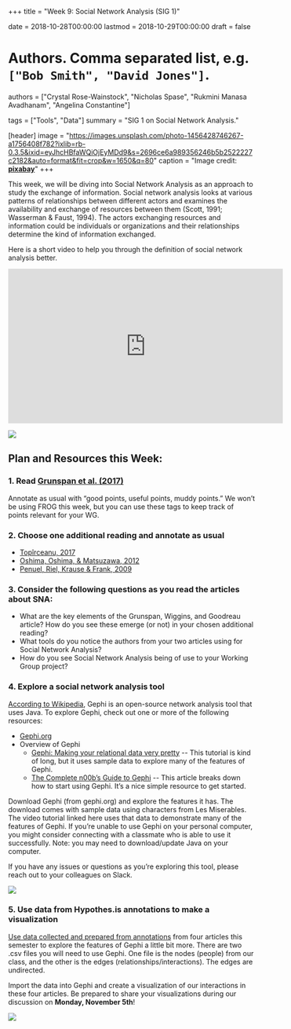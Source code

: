 +++
title = "Week 9: Social Network Analysis (SIG 1)"

date = 2018-10-28T00:00:00
lastmod = 2018-10-29T00:00:00
draft = false

# Authors. Comma separated list, e.g. `["Bob Smith", "David Jones"]`.
authors = ["Crystal Rose-Wainstock", "Nicholas Spase", "Rukmini Manasa Avadhanam", "Angelina Constantine"]

tags = ["Tools", "Data"]
summary = "SIG 1 on Social Network Analysis."

[header]
image = "https://images.unsplash.com/photo-1456428746267-a1756408f782?ixlib=rb-0.3.5&ixid=eyJhcHBfaWQiOjEyMDd9&s=2696ce6a989356246b5b2522227c2182&auto=format&fit=crop&w=1650&q=80"
caption = "Image credit: [**pixabay**](https://www.pexels.com/photo/person-flattening-dough-with-rolling-pin-1251179/)"
+++

This week, we will be diving into Social Network Analysis as an approach to study the exchange of information. Social network analysis looks at various patterns of relationships between different actors and examines the availability and exchange of resources between them (Scott, 1991; Wasserman & Faust, 1994). The actors exchanging resources and information could be individuals or organizations and their relationships determine the kind of information exchanged. 

Here is a short video to help you through the definition of social network analysis better. 

<iframe width="560" height="315" src="https://www.youtube-nocookie.com/embed/xT3EpF2EsbQ" frameborder="0" allow="autoplay; encrypted-media" allowfullscreen></iframe>

![](https://cdn-images-1.medium.com/max/1600/1*2rOTpI5RyI8V-mMRfCv_fw.png)

## Plan and Resources this Week:

### 1. Read [Grunspan et al. (2017)](https://www.lifescied.org/doi/10.1187/cbe.13-08-0162)

Annotate as usual with “good points, useful points, muddy points.” We won’t be using FROG this week, but you can use these tags to keep track of points relevant for your WG.

### 2. Choose one additional reading and annotate as usual

- [Topîrceanu, 2017](https://drive.google.com/file/d/1nKcFx7Qn_zda73xv9kByXtH5gpqefkUf/view?usp=sharing)
- [Oshima, Oshima, & Matsuzawa, 2012](https://drive.google.com/file/d/122Msb5sB3ncu_koYDfQpIEhUAZbmlpC8/view?usp=sharing)
- [Penuel, Riel, Krause & Frank, 2009](https://drive.google.com/file/d/1BaVC2eCmPd2B96QBG2Ka4lW2P1HrwHO0/view?usp=sharing)

### 3. Consider the following questions as you read the articles about SNA: 

- What are the key elements of the Grunspan, Wiggins, and Goodreau article? How do you see these emerge (or not) in your chosen additional reading?
- What tools do you notice the authors from your two articles using for Social Network Analysis?
- How do you see Social Network Analysis being of use to your Working Group project?

### 4. Explore a social network analysis tool

[According to Wikipedia](https://en.wikipedia.org/wiki/Gephi), Gephi is an open-source network analysis tool that uses Java. To explore Gephi, check out one or more of the following resources:

- [Gephi.org](https://gephi.org/)
- Overview of Gephi
    - [Gephi: Making your relational data very pretty](https://www.youtube.com/watch?v=2FqM4gKeNO4) -- This tutorial is kind of long, but it uses sample data to explore many of the features of Gephi.
    - [The Complete n00b’s Guide to Gephi](http://www.briansarnacki.com/gephi-tutorial/) -- This article breaks down how to start using Gephi. It’s a nice simple resource to get started.

Download Gephi (from gephi.org) and explore the features it has. The download comes with sample data using characters from Les Miserables. The video tutorial linked here uses that data to demonstrate many of the features of Gephi. If you’re unable to use Gephi on your personal computer, you might consider connecting with a classmate who is able to use it successfully. Note: you may need to download/update Java on your computer.

If you have any issues or questions as you’re exploring this tool, please reach out to your colleagues on Slack.

![](https://i.giphy.com/media/l2YWSmwWULoAw/giphy.webp)

### 5. Use data from Hypothes.is annotations to make a visualization

[Use data collected and prepared from annotations](https://drive.google.com/drive/folders/12rCVUddZ-8ltABXgdroQSLLvqH-XGc1_?usp=sharing) from four articles this semester to explore the features of Gephi a little bit more. There are two .csv files you will need to use Gephi. One file is the nodes (people) from our class, and the other is the edges (relationships/interactions). The edges are undirected. 

Import the data into Gephi and create a visualization of our interactions in these four articles. Be prepared to share your visualizations during our discussion on **Monday, November 5th**!

![](https://i.giphy.com/media/l0IylOPCNkiqOgMyA/giphy.webp)
